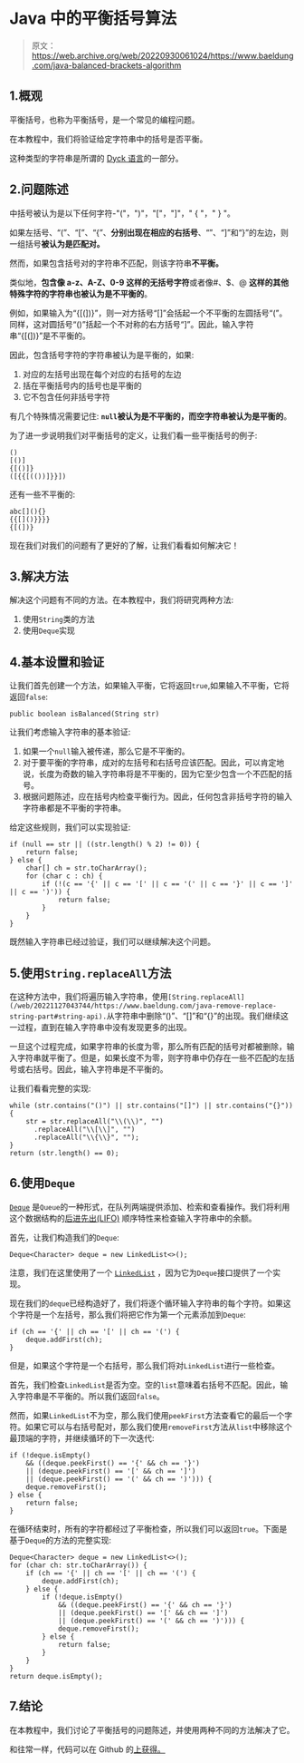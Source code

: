 # Java 中的平衡括号算法

> 原文：<https://web.archive.org/web/20220930061024/https://www.baeldung.com/java-balanced-brackets-algorithm>

## 1.概观

平衡括号，也称为平衡括号，是一个常见的编程问题。

在本教程中，我们将验证给定字符串中的括号是否平衡。

这种类型的字符串是所谓的 [Dyck 语言](https://web.archive.org/web/20221127043744/https://en.wikipedia.org/wiki/Dyck_language)的一部分。

## 2.问题陈述

中括号被认为是以下任何字符-"("，")"，"["，"]"，" { "，" } "。

如果左括号、“(”、“[”、“{”、**分别出现在相应的右括号**、“”、“]”和“}”的左边，则一组括号**被认为是匹配对。**

然而，如果包含括号对的字符串不匹配，则该字符串**不平衡。**

类似地，**包含像 a-z、A-Z、0-9 这样的无括号字符**或者像#、$、@ **这样的其他特殊字符的字符串也被认为是不平衡的**。

例如，如果输入为“{[(])}”，则一对方括号“[]”会括起一个不平衡的左圆括号“(”。同样，这对圆括号“()”括起一个不对称的右方括号“]”。因此，输入字符串“{[(])}”是不平衡的。

因此，包含括号字符的字符串被认为是平衡的，如果:

1.  对应的左括号出现在每个对应的右括号的左边
2.  括在平衡括号内的括号也是平衡的
3.  它不包含任何非括号字符

有几个特殊情况需要记住: **`null`被认为是不平衡的，而空字符串被认为是平衡的**。

为了进一步说明我们对平衡括号的定义，让我们看一些平衡括号的例子:

```
()
[()]
{[()]}
([{{[(())]}}])
```

还有一些不平衡的:

```
abc[](){}
{{[]()}}}}
{[(])}
```

现在我们对我们的问题有了更好的了解，让我们看看如何解决它！

## 3.解决方法

解决这个问题有不同的方法。在本教程中，我们将研究两种方法:

1.  使用`String`类的方法
2.  使用`Deque`实现

## 4.基本设置和验证

让我们首先创建一个方法，如果输入平衡，它将返回`true`,如果输入不平衡，它将返回`false`:

```
public boolean isBalanced(String str)
```

让我们考虑输入字符串的基本验证:

1.  如果一个`null`输入被传递，那么它是不平衡的。
2.  对于要平衡的字符串，成对的左括号和右括号应该匹配。因此，可以肯定地说，长度为奇数的输入字符串将是不平衡的，因为它至少包含一个不匹配的括号。
3.  根据问题陈述，应在括号内检查平衡行为。因此，任何包含非括号字符的输入字符串都是不平衡的字符串。

给定这些规则，我们可以实现验证:

```
if (null == str || ((str.length() % 2) != 0)) {
    return false;
} else {
    char[] ch = str.toCharArray();
    for (char c : ch) {
        if (!(c == '{' || c == '[' || c == '(' || c == '}' || c == ']' || c == ')')) {
            return false;
        }
    }
}
```

既然输入字符串已经过验证，我们可以继续解决这个问题。

## 5.使用`String.replaceAll`方法

在这种方法中，我们将遍历输入字符串，使用`[String.replaceAll](/web/20221127043744/https://www.baeldung.com/java-remove-replace-string-part#string-api).`从字符串中删除“()”、“[]”和“{}”的出现。我们继续这一过程，直到在输入字符串中没有发现更多的出现。

一旦这个过程完成，如果字符串的长度为零，那么所有匹配的括号对都被删除，输入字符串就平衡了。但是，如果长度不为零，则字符串中仍存在一些不匹配的左括号或右括号。因此，输入字符串是不平衡的。

让我们看看完整的实现:

```
while (str.contains("()") || str.contains("[]") || str.contains("{}")) {
    str = str.replaceAll("\\(\\)", "")
      .replaceAll("\\[\\]", "")
      .replaceAll("\\{\\}", "");
}
return (str.length() == 0);
```

## 6.使用`Deque`

[`Deque`](/web/20221127043744/https://www.baeldung.com/java-queue#3-deques) 是`Queue`的一种形式，在队列两端提供添加、检索和查看操作。我们将利用这个数据结构的[后进先出(LIFO)](/web/20221127043744/https://www.baeldung.com/java-lifo-thread-safe) 顺序特性来检查输入字符串中的余额。

首先，让我们构造我们的`Deque`:

```
Deque<Character> deque = new LinkedList<>();
```

注意，我们在这里使用了一个 [`LinkedList`](/web/20221127043744/https://www.baeldung.com/java-linkedlist) ，因为它为`Deque`接口提供了一个实现。

现在我们的`deque`已经构造好了，我们将逐个循环输入字符串的每个字符。如果这个字符是一个左括号，那么我们将把它作为第一个元素添加到`Deque`:

```
if (ch == '{' || ch == '[' || ch == '(') { 
    deque.addFirst(ch); 
}
```

但是，如果这个字符是一个右括号，那么我们将对`LinkedList`进行一些检查。

首先，我们检查`LinkedList`是否为空。空的`list`意味着右括号不匹配。因此，输入字符串是不平衡的。所以我们返回`false`。

然而，如果`LinkedList`不为空，那么我们使用`peekFirst`方法查看它的最后一个字符。如果它可以与右括号配对，那么我们使用`removeFirst`方法从`list`中移除这个最顶端的字符，并继续循环的下一次迭代:

```
if (!deque.isEmpty() 
    && ((deque.peekFirst() == '{' && ch == '}') 
    || (deque.peekFirst() == '[' && ch == ']') 
    || (deque.peekFirst() == '(' && ch == ')'))) { 
    deque.removeFirst(); 
} else { 
    return false; 
}
```

在循环结束时，所有的字符都经过了平衡检查，所以我们可以返回`true`。下面是基于`Deque`的方法的完整实现:

```
Deque<Character> deque = new LinkedList<>();
for (char ch: str.toCharArray()) {
    if (ch == '{' || ch == '[' || ch == '(') {
        deque.addFirst(ch);
    } else {
        if (!deque.isEmpty()
            && ((deque.peekFirst() == '{' && ch == '}')
            || (deque.peekFirst() == '[' && ch == ']')
            || (deque.peekFirst() == '(' && ch == ')'))) {
            deque.removeFirst();
        } else {
            return false;
        }
    }
}
return deque.isEmpty();
```

## 7.结论

在本教程中，我们讨论了平衡括号的问题陈述，并使用两种不同的方法解决了它。

和往常一样，代码可以在 Github 的[上获得。](https://web.archive.org/web/20221127043744/https://github.com/eugenp/tutorials/tree/master/algorithms-modules/algorithms-miscellaneous-6)